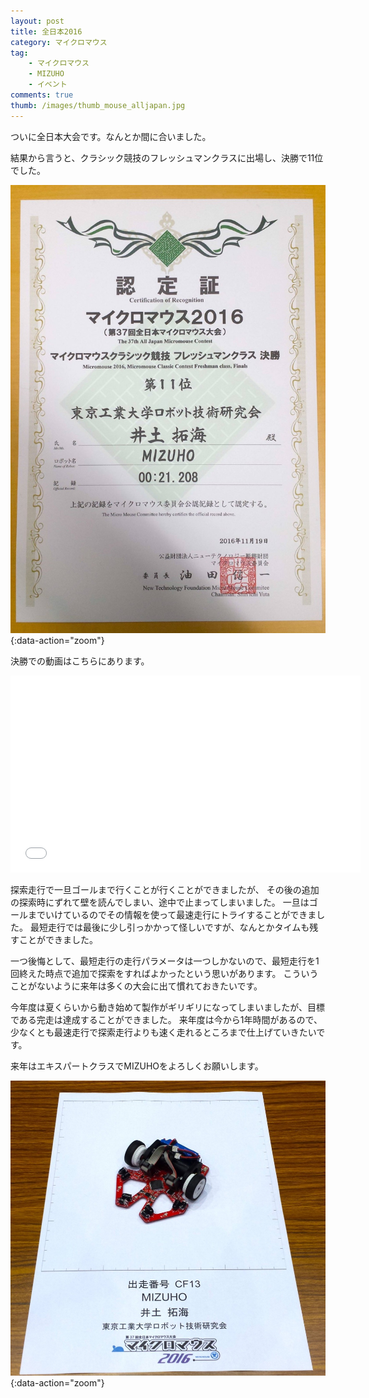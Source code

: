 ```yaml
---
layout: post
title: 全日本2016
category: マイクロマウス
tag:
    - マイクロマウス
    - MIZUHO
    - イベント
comments: true
thumb: /images/thumb_mouse_alljapan.jpg
---
```

ついに全日本大会です。なんとか間に合いました。



結果から言うと、クラシック競技のフレッシュマンクラスに出場し、決勝で11位でした。

![](/images/mouse_result.jpg){:data-action="zoom"}

決勝での動画はこちらにあります。

<div class="movie-wrap">
<iframe width="560" height="315" src="//www.youtube.com/embed/7Gr4R0Tlbhk?start=250" frameborder="0" allowfullscreen></iframe>
</div>

探索走行で一旦ゴールまで行くことが行くことができましたが、
その後の追加の探索時にずれて壁を読んでしまい、途中で止まってしまいました。
一旦はゴールまでいけているのでその情報を使って最速走行にトライすることができました。
最短走行では最後に少し引っかかって怪しいですが、なんとかタイムも残すことができました。

一つ後悔として、最短走行の走行パラメータは一つしかないので、最短走行を1回終えた時点で追加で探索をすればよかったという思いがあります。
こういうことがないように来年は多くの大会に出て慣れておきたいです。

今年度は夏くらいから動き始めて製作がギリギリになってしまいましたが、目標である完走は達成することができました。
来年度は今から1年時間があるので、少なくとも最速走行で探索走行よりも速く走れるところまで仕上げていきたいです。

来年はエキスパートクラスでMIZUHOをよろしくお願いします。

![](/images/mouse_alljapan.jpg){:data-action="zoom"}


